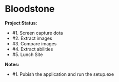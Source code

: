 # Bloodstone

**Project Status:**

- #1. Screen capture dota
- #2. Extract images
- #3. Compare images
- #4. Extract abilities
- #5. Lunch Site

**Notes:**

- #1. Pubish the application and run the setup.exe
